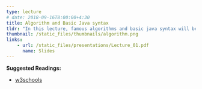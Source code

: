 ```yaml
---
type: lecture
# date: 2018-09-16T8:00:00+4:30
title: Algorithm and Basic Java syntax
tldr: "In this lecture, famous algorithms and basic java syntax will be discussed."
thumbnail: /static_files/thumbnails/algorithm.png
links: 
    - url: /static_files/presentations/Lecture_01.pdf
      name: Slides
---
```

**Suggested Readings:**
- [w3schools](https://www.w3schools.com/java/default.asp)

